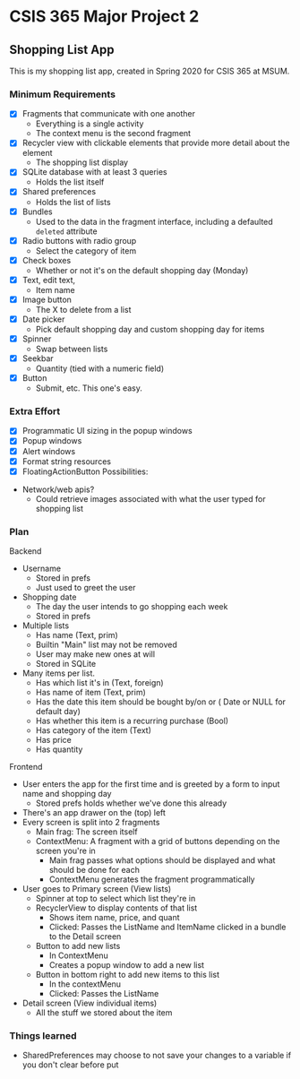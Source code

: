 # CSIS 365 Major Project 2
## Shopping List App

This is my shopping list app, created in Spring 2020 for CSIS 365 at MSUM.

### Minimum Requirements
- [x] Fragments that communicate with one another
  - Everything is a single activity
  - The context menu is the second fragment
- [x] Recycler view with clickable elements that provide more detail about the element
  - The shopping list display
- [x] SQLite database with at least 3 queries
  - Holds the list itself
- [x] Shared preferences
  - Holds the list of lists
- [x] Bundles
  - Used to the data in the fragment interface, including a defaulted `deleted` attribute
- [x] Radio buttons with radio group
  - Select the category of item
- [x] Check boxes
  - Whether or not it's on the default shopping day (Monday)
- [x] Text, edit text,
  - Item name
- [x] Image button
  - The X to delete from a list
- [x] Date picker
  - Pick default shopping day and custom shopping day for items
- [x] Spinner
  - Swap between lists
- [x] Seekbar
  - Quantity (tied with a numeric field)
- [x] Button
  - Submit, etc. This one's easy.
### Extra Effort
- [x] Programmatic UI sizing in the popup windows
- [x] Popup windows
- [x] Alert windows
- [x] Format string resources
- [x] FloatingActionButton
Possibilities:
- Network/web apis?
  - Could retrieve images associated with what the user typed for shopping list
### Plan
Backend
- Username
  - Stored in prefs
  - Just used to greet the user
- Shopping date
  - The day the user intends to go shopping each week
  - Stored in prefs
- Multiple lists
  - Has name (Text, prim)
  - Builtin "Main" list may not be removed
  - User may make new ones at will
  - Stored in SQLite
- Many items per list.
  - Has which list it's in (Text, foreign)
  - Has name of item (Text, prim)
  - Has the date this item should be bought by/on or ( Date or NULL for default day)
  - Has whether this item is a recurring purchase (Bool)
  - Has category of the item (Text)
  - Has price
  - Has quantity

Frontend
- User enters the app for the first time and is greeted by a form to input name and shopping day
  - Stored prefs holds whether we've done this already
- There's an app drawer on the (top) left
- Every screen is split into 2 fragments
  - Main frag: The screen itself
  - ContextMenu: A fragment with a grid of buttons depending on the screen you're in
    - Main frag passes what options should be displayed and what should be done for each
    - ContextMenu generates the fragment programmatically
- User goes to Primary screen (View lists)
  - Spinner at top to select which list they're in
  - RecyclerView to display contents of that list
    - Shows item name, price, and quant
    - Clicked: Passes the ListName and ItemName clicked in a bundle to the Detail screen
  - Button to add new lists
    - In ContextMenu
    - Creates a popup window to add a new list
  - Button in bottom right to add new items to this list
    - In the contextMenu
    - Clicked: Passes the ListName 
- Detail screen (View individual items)
  - All the stuff we stored about the item


### Things learned
- SharedPreferences may choose to not save your changes to a variable if you don't clear before put
